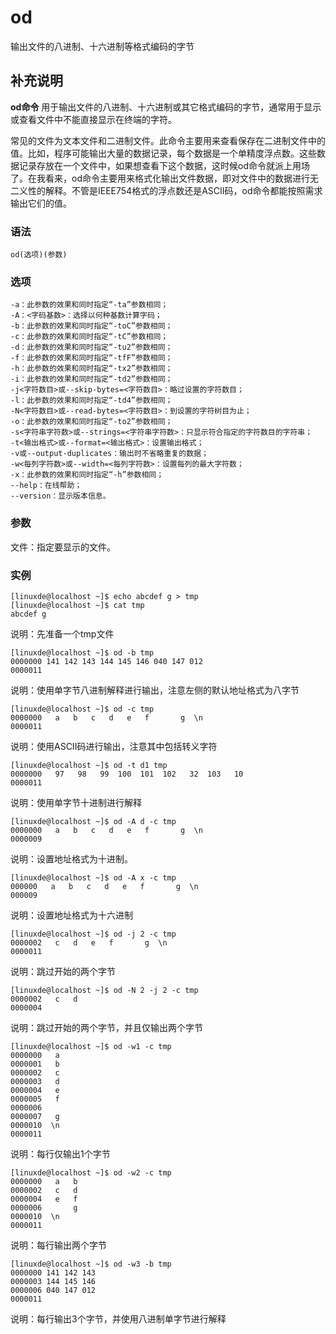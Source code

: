 od
===

输出文件的八进制、十六进制等格式编码的字节

## 补充说明

**od命令** 用于输出文件的八进制、十六进制或其它格式编码的字节，通常用于显示或查看文件中不能直接显示在终端的字符。

常见的文件为文本文件和二进制文件。此命令主要用来查看保存在二进制文件中的值。比如，程序可能输出大量的数据记录，每个数据是一个单精度浮点数。这些数据记录存放在一个文件中，如果想查看下这个数据，这时候od命令就派上用场了。在我看来，od命令主要用来格式化输出文件数据，即对文件中的数据进行无二义性的解释。不管是IEEE754格式的浮点数还是ASCII码，od命令都能按照需求输出它们的值。

### 语法  

```shell
od(选项)(参数)
```

### 选项  

```shell
-a：此参数的效果和同时指定“-ta”参数相同；
-A：<字码基数>：选择以何种基数计算字码；
-b：此参数的效果和同时指定“-toC”参数相同；
-c：此参数的效果和同时指定“-tC”参数相同；
-d：此参数的效果和同时指定“-tu2”参数相同；
-f：此参数的效果和同时指定“-tfF”参数相同；
-h：此参数的效果和同时指定“-tx2”参数相同；
-i：此参数的效果和同时指定“-td2”参数相同；
-j<字符数目>或--skip-bytes=<字符数目>：略过设置的字符数目；
-l：此参数的效果和同时指定“-td4”参数相同；
-N<字符数目>或--read-bytes=<字符数目>：到设置的字符树目为止；
-o：此参数的效果和同时指定“-to2”参数相同；
-s<字符串字符数>或--strings=<字符串字符数>：只显示符合指定的字符数目的字符串；
-t<输出格式>或--format=<输出格式>：设置输出格式；
-v或--output-duplicates：输出时不省略重复的数据；
-w<每列字符数>或--width=<每列字符数>：设置每列的最大字符数；
-x：此参数的效果和同时指定“-h”参数相同；
--help：在线帮助；
--version：显示版本信息。
```

### 参数  

文件：指定要显示的文件。

### 实例  

```shell
[linuxde@localhost ~]$ echo abcdef g > tmp
[linuxde@localhost ~]$ cat tmp
abcdef g
```

说明：先准备一个tmp文件

```shell
[linuxde@localhost ~]$ od -b tmp
0000000 141 142 143 144 145 146 040 147 012
0000011
```

说明：使用单字节八进制解释进行输出，注意左侧的默认地址格式为八字节

```shell
[linuxde@localhost ~]$ od -c tmp
0000000   a   b   c   d   e   f       g  \n
0000011
```

说明：使用ASCII码进行输出，注意其中包括转义字符

```shell
[linuxde@localhost ~]$ od -t d1 tmp
0000000   97   98   99  100  101  102   32  103   10
0000011
```

说明：使用单字节十进制进行解释

```shell
[linuxde@localhost ~]$ od -A d -c tmp
0000000   a   b   c   d   e   f       g  \n
0000009
```

说明：设置地址格式为十进制。

```shell
[linuxde@localhost ~]$ od -A x -c tmp
000000   a   b   c   d   e   f       g  \n
000009
```

说明：设置地址格式为十六进制

```shell
[linuxde@localhost ~]$ od -j 2 -c tmp
0000002   c   d   e   f       g  \n
0000011
```

说明：跳过开始的两个字节

```shell
[linuxde@localhost ~]$ od -N 2 -j 2 -c tmp
0000002   c   d
0000004
```

说明：跳过开始的两个字节，并且仅输出两个字节

```shell
[linuxde@localhost ~]$ od -w1 -c tmp
0000000   a
0000001   b
0000002   c
0000003   d
0000004   e
0000005   f
0000006   
0000007   g
0000010  \n
0000011
```

说明：每行仅输出1个字节

```shell
[linuxde@localhost ~]$ od -w2 -c tmp
0000000   a   b
0000002   c   d
0000004   e   f
0000006       g
0000010  \n
0000011
```

说明：每行输出两个字节

```shell
[linuxde@localhost ~]$ od -w3 -b tmp
0000000 141 142 143
0000003 144 145 146
0000006 040 147 012
0000011
```

说明：每行输出3个字节，并使用八进制单字节进行解释


<!-- Linux命令行搜索引擎：https://jaywcjlove.github.io/linux-command/ -->